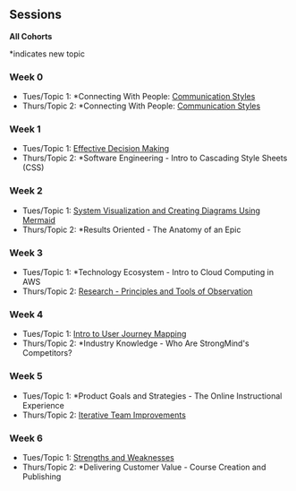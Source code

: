 ## Sessions
**All Cohorts**

*indicates new topic

### Week 0
* Tues/Topic 1: *Connecting With People: [Communication Styles](../topics/communication_styles.md)
* Thurs/Topic 2: *Connecting With People: [Communication Styles](../topics/communication_styles.md)

### Week 1
* Tues/Topic 1: [Effective Decision Making](../topics/effective_decision_making.md)
* Thurs/Topic 2: *Software Engineering - Intro to Cascading Style Sheets (CSS)

### Week 2
* Tues/Topic 1: [System Visualization and Creating Diagrams Using Mermaid](../topics/system_visualization.md)
* Thurs/Topic 2: *Results Oriented - The Anatomy of an Epic

### Week 3
* Tues/Topic 1: *Technology Ecosystem - Intro to Cloud Computing in AWS
* Thurs/Topic 2: [Research - Principles and Tools of Observation](../topics/tools_for_observation.md)

### Week 4
* Tues/Topic 1: [Intro to User Journey Mapping](../topics/intro-to-user-journey-mapping.md)
* Thurs/Topic 2: *Industry Knowledge - Who Are StrongMind's Competitors?

### Week 5
* Tues/Topic 1: *Product Goals and Strategies - The Online Instructional Experience
* Thurs/Topic 2: [Iterative Team Improvements](../topics/iterative_team_improvement.md)

### Week 6
* Tues/Topic 1: [Strengths and Weaknesses](../topics/strengths-and-weaknesses.md)
* Thurs/Topic 2: *Delivering Customer Value - Course Creation and Publishing
